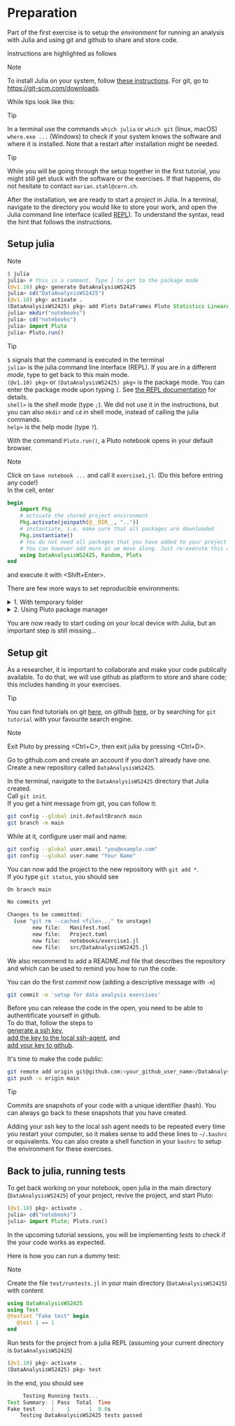 # Preparation

Part of the first exercise is to setup the *environment* for running an analysis with Julia and using git and github to share and store code.

Instructions are highlighted as follows

> [!NOTE] 
> To install Julia on your system, follow [these instructions](https://julialang.org/downloads/).
> For git, go to https://git-scm.com/downloads.

While tips look like this:

> [!TIP]
> In a terminal use the commands `which julia` or `which git` (linux, macOS) `where.exe ...` (Windows) to check if your system knows the software and where it is installed. Note that a restart after installation might be needed.

> [!TIP]
> While you will be going through the setup together in the first tutorial, you might still get stuck with the software or the exercises. If that happens, do not hesitate to contact `marian.stahl@cern.ch`.

After the installation, we are ready to start a *project* in Julia. In a terminal, navigate to the directory you would like to store your work, and open the Julia command line interface (called [REPL](https://docs.julialang.org/en/v1/manual/getting-started/)). To understand the syntax, read the hint that follows the instructions.

## Setup julia

> [!NOTE] 
> ```julia
> $ julia
> julia> # this is a comment. Type ] to get to the package mode
> (@v1.10) pkg> generate DataAnalysisWS2425
> julia> cd("DataAnalysisWS2425")
> (@v1.10) pkg> activate .
> (DataAnalysisWS2425) pkg> add Plots DataFrames Pluto Statistics LinearAlgebra QuadGK Parameters Test Random
> julia> mkdir("notebooks")
> julia> cd("notebooks")
> julia> import Pluto
> julia> Pluto.run()
> ```

> [!TIP]
> `$` signals that the command is executed in the terminal <br>
> `julia>` is the julia command line interface (REPL). If you are in a different *mode*, type <backspace> to get back to this main mode. <br>
> `(@v1.10) pkg>` or `(DataAnalysisWS2425) pkg>` is the package mode. You can enter the package mode upon typing `]`. See [the REPL documentation](https://docs.julialang.org/en/v1/stdlib/REPL/) for details. <br>
> `shell>` is the shell mode (type `;`). We did not use it in the instructions, but you can also `mkdir` and `cd` in shell mode, instead of calling the julia commands. <br>
> `help>` is the help mode (type `?`).

With the command `Pluto.run()`, a Pluto notebook opens in your default browser. 

> [!NOTE] 
> Click on `Save notebook ...` and call it `exercise1,jl`. (Do this before entring any code!) <br>
> In the cell, enter
> ```julia
> begin
>     import Pkg
>     # activate the shared project environment
>     Pkg.activate(joinpath(@__DIR__, ".."))
>     # instantiate, i.e. make sure that all packages are downloaded
>     Pkg.instantiate()
>     # You do not need all packages that you have added to your project earlier
> 	  # You can however add more as we move along. Just re-execute this cell and they will be there.
>     using DataAnalysisWS2425, Random, Plots
> end
> ```
>
> and execute it with <Shift+Enter>.
>
> There are few more ways to set reproducible environments: <br>
>
> <details>
> <summary> 1. With temporary folder </summary>
>
> Guess what the following code does,
> ```julia
> begin
>     import Pkg
>     Pkg.activate(mktempdir())
>     Pkg.add([
>         Pkg.PackageSpec("Plots"),
>         Pkg.PackageSpec("Random"),
>         Pkg.PackageSpec(url="https://github.com/mmikhasenko/FourVectors.jl")])
>     #
>     using Plots, Random, FourVectors
> end
> ```
> Put to an empty cell and evaluate.
> </details>
>
> <details> <summary> 2. Using Pluto package manager </summary>
>
> If your project only requires registered packages, simply add them to the first cell of your notebook:
> ```julia
> begin
>     using Plots
>     using Random
>     using FourVectors
> end
> ```
> </details>
You are now ready to start coding on your local device with Julia, but an important step is still missing...

## Setup git

As a researcher, it is important to collaborate and make your code publically available. To do that, we will use github as platform to store and share code; this includes handing in your exercises. 
    
> [!TIP]
> You can find tutorials on git [here](https://git-scm.com/docs/gittutorial), on github [here](https://docs.github.com/en), or by searching for `git tutorial` with your favourite search engine.


> [!NOTE] 
> Exit Pluto by pressing <Ctrl+C>, then exit julia by pressing <Ctrl+D>.
>     
> Go to github.com and create an account if you don't already have one. <br>
> Create a new repository called `DataAnalysisWS2425`.
>     
> In the terminal, navigate to the `DataAnalysisWS2425` directory that Julia created.<br>
> Call `git init`.<br>
> If you get a hint message from git, you can follow it:
>
> ```bash
> git config --global init.defaultBranch main
> git branch -m main
> ```
>
> While at it, configure user mail and name:
>
> ```bash
> git config --global user.email "you@example.com"
> git config --global user.name "Your Name"
> ```
>
> You can now add the project to the new repository with `git add *`.<br>
> If you type `git status`, you should see
>
> ```bash
> On branch main
> 
> No commits yet
> 
> Changes to be committed:
>   (use "git rm --cached <file>..." to unstage)
>         new file:   Manifest.toml
>         new file:   Project.toml
>         new file:   notebooks/exercise1.jl
>         new file:   src/DataAnalysisWS2425.jl
> ```
> We also recommend to add a README.md file that describes the repository and which can be used to remind you how to run the code.
> 
> You can do the first *commit* now (adding a descriptive message with `-m`)
> ```bash
> git commit -m 'setup for data analysis exercises'
> ```
>  
> Before you can release the code in the open, you need to be able to authentificate yourself in github. <br>
> To do that, follow the steps to <br>
> [generate a ssh key](https://docs.github.com/en/authentication/connecting-to-github-with-ssh/generating-a-new-ssh-key-and-adding-it-to-the-ssh-agent#generating-a-new-ssh-key), <br>
> [add the key to the local ssh-agent](https://docs.github.com/en/authentication/connecting-to-github-with-ssh/generating-a-new-ssh-key-and-adding-it-to-the-ssh-agent#adding-your-ssh-key-to-the-ssh-agent), and <br>
> [add your key to github](https://docs.github.com/en/authentication/connecting-to-github-with-ssh/adding-a-new-ssh-key-to-your-github-account#adding-a-new-ssh-key-to-your-account).
> 
> It's time to make the code public:
>
> ```bash
> git remote add origin git@github.com:<your_github_user_name>/DataAnalysisWS2425.git
> git push -u origin main
> ```

> [!TIP]
> Commits are snapshots of your code with a unique identifier (hash). You can always go back to these snapshots that you have created.
>     
> Adding your ssh key to the local ssh agent needs to be repeated every time you restart your computer, so it makes sense to add these lines to `~/.bashrc` or equivalents. You can also create a shell function in your `bashrc` to setup the environment for these exercises.

## Back to julia, running tests

To get back working on your notebook, open julia in the main directory (`DataAnalysisWS2425`) of your project, revive the project, and start Pluto:

```julia
(@v1.10) pkg> activate .
julia> cd("notebooks")
julia> import Pluto; Pluto.run()
```

In the upcoming tutorial sessions, you will be implementing *tests* to check if the your code works as expected.

Here is how you can run a dummy test:
> [!NOTE]
> Create the file `test/runtests.jl` in your main directory (`DataAnalysisWS2425`) with content
> ```julia
> using DataAnalysisWS2425
> using Test
> @testset "Fake test" begin
>    @test 1 == 1
> end
> ```
> Run tests for the project from a julia REPL (assuming your current directory is `DataAnalysisWS2425`)
> ```julia
> (@v1.10) pkg> activate .
> (DataAnalysisWS2425) pkg> test
> ```
> In the end, you should see
> ```julia
>      Testing Running tests...
> Test Summary: | Pass  Total  Time
> Fake test     |    1      1  0.0s
>     Testing DataAnalysisWS2425 tests passed
> ```

